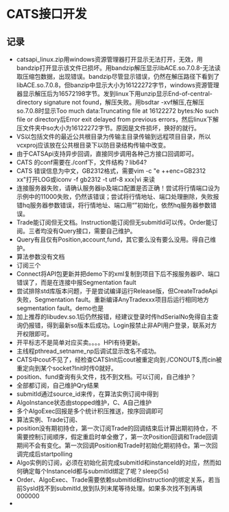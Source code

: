 # CATS接口开发

## 记录

* catsapi\_linux.zip用windows资源管理器打开显示无法打开，无效，用bandzip打开显示该文件已损坏。用bandzip解压显示libACE.so.7.0.8-无法读取压缩包数据，出现错误。bandzip尽管显示错误，仍然在解压路径下看到了libACE.so.7.0.8，但banzip中显示大小为16122272字节，windows资源管理器显示解压后为16572198字节。发到linux下用unzip显示End-of-central-directory signature not found，解压失败。用bsdtar -xvf解压,在解压so.7.0.8时显示Too much data:Truncating file at 16122272 bytes:No such file or directory后Error exit delayed from previous errors，然后linux下解压文件夹中so大小为16122272字节。原因是文件损坏，换好的就行。
* VS以包括文件的最近公共根目录为传输主目录传输到远程项目目录，所以vcxproj应该放在公共根目录下以防目录结构传输中改变。
* 由于CATSApi支持异步回调，直接同步调用各种己方接口回调即可。
* CATS 的conf需要在./conf下，文件结构？lib64?
* CATS 错误信息为中文，GB2312格式，需要vim -c "e ++enc=GB2312 xx"打开LOG或iconv -f gb2312 -t utf-8 xxx|vi 来读
* 连接服务器失败，请确认服务器ip及端口配置是否正确！尝试将行情端口设为示例中的11000失败，仍然该错误；尝试将行情地址、端口处理删除，失败报错hq服务器参数错误，将行情地址、端口用“”初始化，依然hq服务器参数错误。
* Trade能订阅但无文档。Instruction能订阅但无submitId可以传。Order能订阅。三者均没有Query接口，需要自己维护。
* Query有且仅有Position,account,fund，其它要么没有要么没用。得自己维护。
* 算法参数没有文档
* 订阅三个
* Connect将API包更新并把demo下的xml复制到项目下后不报服务器IP、端口错误了，而是在连接中报Segmentation fault
* 尝试排除std库版本问题，于是尝试编译运行Release版，但CreateTradeApi失败，Segmentation fault。重新编译AnyTradexxx项目后运行相同地方segmentation fault。demo也是
* 加上推荐的libudev.so.1后仍然报错，经建议登录时传hdSerialNo免得自主查询仍报错，得到最新so版本后成功。Login报禁止非API用户登录，联系对方开权限即可。
* 开平标志不是简单对应买卖。。。。HPI有待更新。
* 主线程pthread\_setname\_np后调试显示改名不成功。
* CATS中cout不见了，经检查CATSInit后cout被重定向到./CONOUT$,而cin被重定向到某个socket?Init时传0就好。
* position、fund查询有头文件，找不到文档。可以订阅，自己维护？
* 全部都订阅，自己维护Qry结果
* submitId通过source\_id来传，在算法实例订阅中得到
* AlgoInstance状态由stopped维护，C、A自己维护
* 多个AlgoExec回报是多个统计积压推送，按序回调即可
* 算法实例、Trade订阅、
* position没有期初持仓，第一次订阅Trade的回调结束后计算出期初持仓，不需要控制订阅顺序，假定重启时单全撤了，第一次Position回调和Trade回调期间不会有变化。第一次回调Position和Trade时初始化期初持仓。第一次回调完成后startpolling
* Algo实例的订阅，必须在初始化前完成submitId和instanceId的对应，然而如何确定每个InstanceId都与submitId绑定了呢？sleep(5s)
* Order、AlgoExec、Trade需要依赖submitId和Instruction的绑定关系，若当前SysId找不到submitId,放到队列末尾等待处理。如果多次找不到再填000000
*
